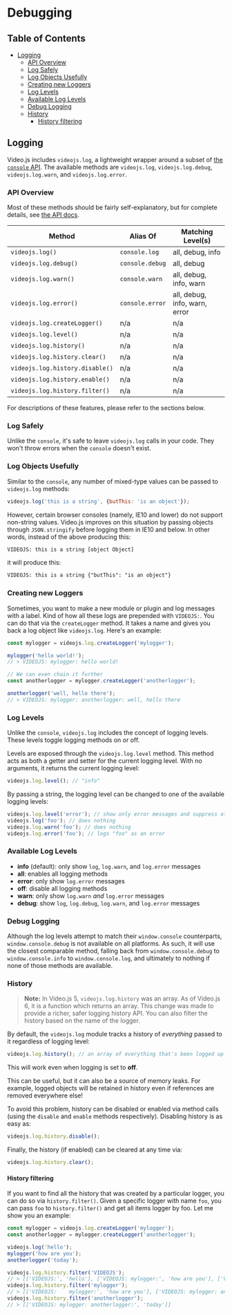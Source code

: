 # Debugging

## Table of Contents

* [Logging](#logging)
  * [API Overview](#api-overview)
  * [Log Safely](#log-safely)
  * [Log Objects Usefully](#log-objects-usefully)
  * [Creating new Loggers](#creating-new-loggers)
  * [Log Levels](#log-levels)
  * [Available Log Levels](#available-log-levels)
  * [Debug Logging](#debug-logging)
  * [History](#history)
    * [History filtering](#history-filtering)

## Logging

Video.js includes `videojs.log`, a lightweight wrapper around a subset of [the `console` API][console]. The available methods are `videojs.log`, `videojs.log.debug`, `videojs.log.warn`, and `videojs.log.error`.

### API Overview

Most of these methods should be fairly self-explanatory, but for complete details, see [the API docs][api].

| Method                          | Alias Of        | Matching Level(s)             |
| ------------------------------- | --------------- | ----------------------------- |
| `videojs.log()`                 | `console.log`   | all, debug, info              |
| `videojs.log.debug()`           | `console.debug` | all, debug                    |
| `videojs.log.warn()`            | `console.warn`  | all, debug, info, warn        |
| `videojs.log.error()`           | `console.error` | all, debug, info, warn, error |
| `videojs.log.createLogger()`    | n/a             | n/a                           |
| `videojs.log.level()`           | n/a             | n/a                           |
| `videojs.log.history()`         | n/a             | n/a                           |
| `videojs.log.history.clear()`   | n/a             | n/a                           |
| `videojs.log.history.disable()` | n/a             | n/a                           |
| `videojs.log.history.enable()`  | n/a             | n/a                           |
| `videojs.log.history.filter()`  | n/a             | n/a                           |

For descriptions of these features, please refer to the sections below.

### Log Safely

Unlike the `console`, it's safe to leave `videojs.log` calls in your code. They won't throw errors when the `console` doesn't exist.

### Log Objects Usefully

Similar to the `console`, any number of mixed-type values can be passed to `videojs.log` methods:

```js
videojs.log('this is a string', {butThis: 'is an object'});
```

However, certain browser consoles (namely, IE10 and lower) do not support non-string values. Video.js improves on this situation by passing objects through `JSON.stringify` before logging them in IE10 and below. In other words, instead of the above producing this:

```txt
VIDEOJS: this is a string [object Object]
```

it will produce this:

```txt
VIDEOJS: this is a string {"butThis": "is an object"}
```

### Creating new Loggers

Sometimes, you want to make a new module or plugin and log messages with a label. Kind of how all these logs are prepended with `VIDEOJS:`. You can do that via the `createLogger` method. It takes a name and gives you back a log object like `videojs.log`. Here's an example:

```js
const mylogger = videojs.log.createLogger('mylogger');

mylogger('hello world!');
// > VIDEOJS: mylogger: hello world!

// We can even chain it further
const anotherlogger = mylogger.createLogger('anotherlogger');

anotherlogger('well, hello there');
// > VIDEOJS: mylogger: anotherlogger: well, hello there
```

### Log Levels

Unlike the `console`, `videojs.log` includes the concept of logging levels. These levels toggle logging methods on or off.

Levels are exposed through the `videojs.log.level` method. This method acts as both a getter and setter for the current logging level. With no arguments, it returns the current logging level:

```js
videojs.log.level(); // "info"
```

By passing a string, the logging level can be changed to one of the available logging levels:

```js
videojs.log.level('error'); // show only error messages and suppress others
videojs.log('foo'); // does nothing
videojs.log.warn('foo'); // does nothing
videojs.log.error('foo'); // logs "foo" as an error
```

### Available Log Levels

* **info** (default): only show `log`, `log.warn`, and `log.error` messages
* **all**: enables all logging methods
* **error**: only show `log.error` messages
* **off**: disable all logging methods
* **warn**: only show `log.warn` _and_ `log.error` messages
* **debug**: show `log`, `log.debug`, `log.warn`, and `log.error` messages

### Debug Logging

Although the log levels attempt to match their `window.console` counterparts, `window.console.debug` is not available on all platforms. As such, it will use the closest comparable method, falling back from `window.console.debug` to `window.console.info` to `window.console.log`, and ultimately to nothing if none of those methods are available.

### History

> **Note:** In Video.js 5, `videojs.log.history` was an array. As of Video.js 6, it is a function which returns an array. This change was made to provide a richer, safer logging history API. You can also filter the history based on the name of the logger.

By default, the `videojs.log` module tracks a history of _everything_ passed to it regardless of logging level:

```js
videojs.log.history(); // an array of everything that's been logged up to now
```

This will work even when logging is set to **off**.

This can be useful, but it can also be a source of memory leaks. For example, logged objects will be retained in history even if references are removed everywhere else!

To avoid this problem, history can be disabled or enabled via method calls (using the `disable` and `enable` methods respectively). Disabling history is as easy as:

```js
videojs.log.history.disable();
```

Finally, the history (if enabled) can be cleared at any time via:

```js
videojs.log.history.clear();
```

#### History filtering

If you want to find all the history that was created by a particular logger, you can do so via `history.filter()`.
Given a specific logger with name `foo`, you can pass `foo` to `history.filter()` and get all items logger by foo.
Let me show you an example:

```js
const mylogger = videojs.log.createLogger('mylogger');
const anotherlogger = mylogger.createLogger('anotherlogger');

videojs.log('hello');
mylogger('how are you');
anotherlogger('today');

videojs.log.history.filter('VIDEOJS');
// > [['VIDEOJS:', 'hello'], ['VIDEOJS: mylogger:', 'how are you'], ['VIDEOJS: mylogger: anotherlogger:', 'today']]
videojs.log.history.filter('mylogger');
// > [['VIDEOJS:    mylogger:', 'how are you'], ['VIDEOJS: mylogger: anotherlogger:', 'today']]
videojs.log.history.filter('anotherlogger');
// > [['VIDEOJS: mylogger: anotherlogger:', 'today']]
```

[api]: https://docs.videojs.com/

[console]: https://developer.mozilla.org/en-US/docs/Web/API/Console
